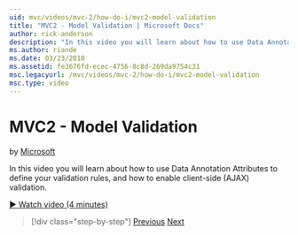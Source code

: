 ```yaml
---
uid: mvc/videos/mvc-2/how-do-i/mvc2-model-validation
title: "MVC2 - Model Validation | Microsoft Docs"
author: rick-anderson
description: "In this video you will learn about how to use Data Annotation Attributes to define your validation rules, and how to enable client-side (AJAX) validation."
ms.author: riande
ms.date: 03/23/2010
ms.assetid: fe3676fd-ecec-4756-8c8d-269da9754c31
msc.legacyurl: /mvc/videos/mvc-2/how-do-i/mvc2-model-validation
msc.type: video
---
```

# MVC2 - Model Validation

by [Microsoft](https://github.com/microsoft)

In this video you will learn about how to use Data Annotation Attributes to define your validation rules, and how to enable client-side (AJAX) validation.

[&#9654; Watch video (4 minutes)](https://channel9.msdn.com/Blogs/ASP-NET-Site-Videos/mvc2-model-validation)

> [!div class="step-by-step"]
> [Previous](mvc2-stronglytyped-helpers.md)
> [Next](mvc2-template-customization.md)

